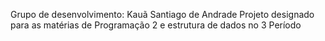 Grupo de desenvolvimento: Kauã Santiago de Andrade
Projeto designado para as matérias de Programação 2 e estrutura de dados no 3 Período

